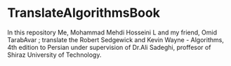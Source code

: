 # TranslateAlgorithmsBook
In this repository Me, Mohammad Mehdi Hosseini L and my friend, Omid TarabAvar ; translate the Robert Sedgewick and Kevin Wayne - Algorithms, 4th edition to Persian
under supervision of Dr.Ali Sadeghi, proffesor of Shiraz University of Technology.
